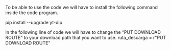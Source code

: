 To be able to use the code we will have to install the following command inside the code program.

pip install --upgrade yt-dlp

In the following line of code we will have to change the “PUT DOWNLOAD ROUTE” to your download path that you want to use.
ruta_descarga = r"PUT DOWNLOAD ROUTE"
